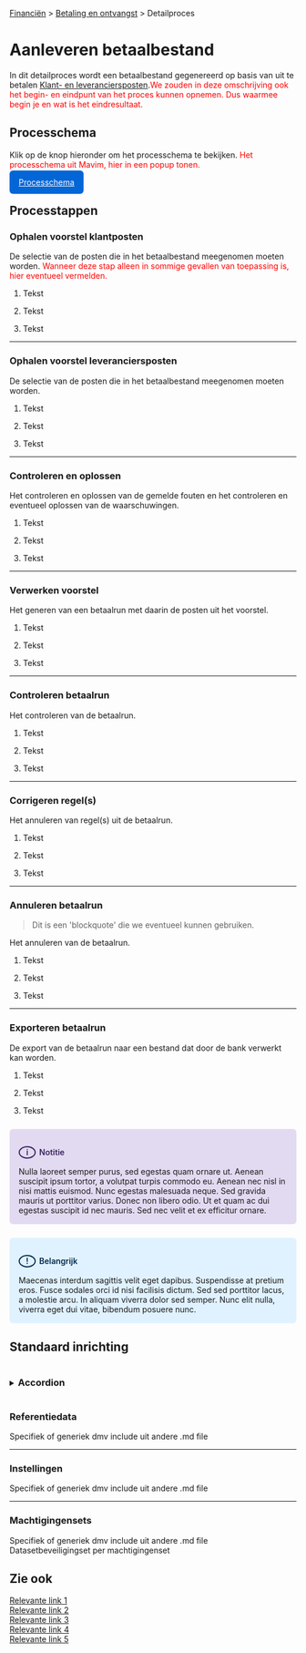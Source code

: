 <style type='text/css'>
table {
  line-height: 1.5;
}

.markdown-body h2 {
  margin-top: 46px;
}

.markdown-body h3 {
  margin-bottom: 6px;
}

summary {
  cursor: pointer;
}

summary h3 {
  display: inline-block;
}

summary:focus {
  outline: none;
}

summary:hover h3 {
  text-decoration: underline;
}

.btn {
  padding: 12px 16px;
  border-radius: 6px;
  background-color: #0366d6 !important;
  color: #ffffff !important;
}

.markdown-body blockquote span:before {
  content: "!";
  margin-right: 8px;
  border: 2px solid #38225d;
  border-radius: 100%;
  display: inline-block;
  color: #38225d;
  font-size: 13px;
  text-align: center;
  width: 19px;
}

.markdown-body hr {
  height: 1px;
}

.alert {
  display: block;
  position: relative;
  border-radius: 6px;
  padding: 1rem;
  margin: 1.5rem 0;
}

.alert.info {
  background-color: rgb(226, 218, 241);
}

.alert.important {
  background-color: rgb(224, 242, 255);
}

.alert-title {
  font-weight: 600;
}

.info .alert-title {
  color: #38225d;
}

.important .alert-title {
  color: #002b4d;
}

.icon {
  display: inline-block;
  width: 22px;
  padding: 2px;
  font-size: 14px;
  font-weight: 600;
  text-align: center;
  line-height: 14px;
  -webkit-font-smoothing: antialiased;
  -moz-osx-font-smoothing: grayscale;
  border-style: solid;
  border-width: 2px;
  border-radius: 100%;
  margin-right: 6px;

}

.icon.info:before {
  content: "i";
}

.icon.important:before {
  content: "!";
}

</style>

[Financiën]( ) > [Betaling en ontvangst]( ) > Detailproces

# Aanleveren betaalbestand
In dit detailproces wordt een betaalbestand gegenereerd op basis van uit te betalen [Klant- en leveranciersposten]( ).<span style="color:red">We zouden in deze omschrijving ook het begin- en eindpunt van het proces kunnen opnemen. Dus waarmee begin je en wat is het eindresultaat.</span>

## Processchema
Klik op de knop hieronder om het processchema te bekijken.<span style="color:red"> Het processchema uit Mavim, hier in een popup tonen.</span>  
<p>
<a class="btn" href="https://bestpractice.cegeka-dsa.nl/details/svgchartpage/2309?version=1"
target="popup"
onclick="window.open('https://bestpractice.cegeka-dsa.nl/details/svgchartpage/2309?version=1','popup','width=auto,height=auto'); return false;">
Processchema
</a>
</p>

## Processtappen
### Ophalen voorstel klantposten  
De selectie van de posten die in het betaalbestand meegenomen moeten worden.<span style="color:red"> Wanneer deze stap alleen in sommige gevallen van toepassing is, hier eventueel vermelden.</span>

1. Tekst

2. Tekst

3. Tekst

<hr>

### Ophalen voorstel leveranciersposten
De selectie van de posten die in het betaalbestand meegenomen moeten worden.
1. Tekst

2. Tekst

3. Tekst

<hr>

### Controleren en oplossen
Het controleren en oplossen van de gemelde fouten en het controleren en eventueel oplossen van de waarschuwingen.
1. Tekst

2. Tekst

3. Tekst

<hr>

### Verwerken voorstel
Het generen van een betaalrun met daarin de posten uit het voorstel.
1. Tekst

2. Tekst

3. Tekst

<hr>

### Controleren betaalrun
Het controleren van de betaalrun.
1. Tekst

2. Tekst

3. Tekst

<hr>

### Corrigeren regel(s)
Het annuleren van regel(s) uit de betaalrun.
1. Tekst

2. Tekst

3. Tekst

<hr>

### Annuleren betaalrun
> Dit is een 'blockquote' die we eventueel kunnen gebruiken.

Het annuleren van de betaalrun.
1. Tekst

2. Tekst

3. Tekst

<hr>

### Exporteren betaalrun
De export van de betaalrun naar een bestand dat door de bank verwerkt kan worden.
1. Tekst

2. Tekst

3. Tekst

<div class="alert info">
<p class="alert-title"><span class="icon info"></span>Notitie</p>
Nulla laoreet semper purus, sed egestas quam ornare ut. Aenean suscipit ipsum tortor, a volutpat turpis commodo eu. Aenean nec nisl in nisi mattis euismod. Nunc egestas malesuada neque. Sed gravida mauris ut porttitor varius. Donec non libero odio. Ut et quam ac dui egestas suscipit id nec mauris. Sed nec velit et ex efficitur ornare.
</div>

<div class="alert important">
<p class="alert-title"><span class="icon important"></span>Belangrijk</p>
Maecenas interdum sagittis velit eget dapibus. Suspendisse at pretium eros. Fusce sodales orci id nisi facilisis dictum. Sed sed porttitor lacus, a molestie arcu. In aliquam viverra dolor sed semper. Nunc elit nulla, viverra eget dui vitae, bibendum posuere nunc.
</div>


## Standaard inrichting

<details>
  <summary><h3>Accordion</h3></summary>
Dit is een uitvouwbare sectie.

1. x

2. x

3. x

</details>

### Referentiedata
Specifiek of generiek dmv include uit andere .md file

<hr>

### Instellingen
Specifiek of generiek dmv include uit andere .md file

<hr>

### Machtigingensets
Specifiek of generiek dmv include uit andere .md file  
Datasetbeveiligingset per machtigingenset

## Zie ook
[Relevante link 1]( )  
[Relevante link 2]( )  
[Relevante link 3]( )  
[Relevante link 4]( )  
[Relevante link 5]( )

